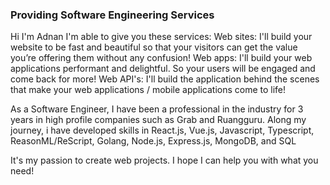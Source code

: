 ### Providing Software Engineering Services
Hi I'm Adnan
I'm able to give you these services:
Web sites: I'll build your website to be fast and beautiful so that your visitors can get the value you’re offering them without any confusion!
Web apps: I'll build your web applications performant and delightful. So your users will be engaged and come back for more!
Web API's: I'll build the application behind the scenes that make your web applications / mobile applications come to life!

As a Software Engineer, I have been a professional in the industry for 3 years in high profile companies such as Grab and Ruangguru. Along my journey, i have developed skills in React.js, Vue.js, Javascript, Typescript, ReasonML/ReScript, Golang, Node.js, Express.js, MongoDB, and SQL

It's my passion to create web projects. I hope I can help you with what you need!
